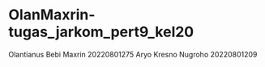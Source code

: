 # OlanMaxrin-tugas_jarkom_pert9_kel20
Olantianus Bebi Maxrin 20220801275
Aryo Kresno Nugroho 20220801209
